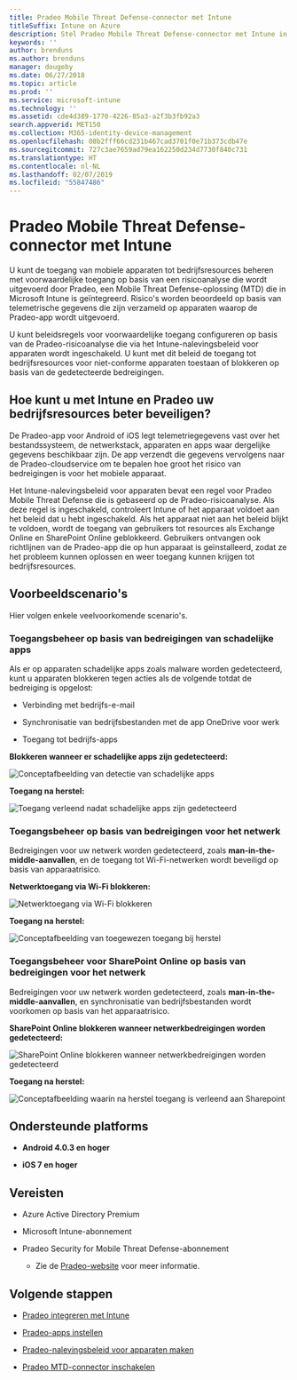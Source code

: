 ```yaml
---
title: Pradeo Mobile Threat Defense-connector met Intune
titleSuffix: Intune on Azure
description: Stel Pradeo Mobile Threat Defense-connector met Intune in.
keywords: ''
author: brenduns
ms.author: brenduns
manager: dougeby
ms.date: 06/27/2018
ms.topic: article
ms.prod: ''
ms.service: microsoft-intune
ms.technology: ''
ms.assetid: cde4d389-1770-4226-85a3-a2f3b3fb92a3
search.appverid: MET150
ms.collection: M365-identity-device-management
ms.openlocfilehash: 08b2fff66cd231b467cad3701f0e71b373cdb47e
ms.sourcegitcommit: 727c3ae7659ad79ea162250d234d7730f840c731
ms.translationtype: HT
ms.contentlocale: nl-NL
ms.lasthandoff: 02/07/2019
ms.locfileid: "55847486"
---
```

# <a name="pradeo-mobile-threat-defense-connector-with-intune"></a>Pradeo Mobile Threat Defense-connector met Intune

U kunt de toegang van mobiele apparaten tot bedrijfsresources beheren met voorwaardelijke toegang op basis van een risicoanalyse die wordt uitgevoerd door Pradeo, een Mobile Threat Defense-oplossing (MTD) die in Microsoft Intune is geïntegreerd. Risico's worden beoordeeld op basis van telemetrische gegevens die zijn verzameld op apparaten waarop de Pradeo-app wordt uitgevoerd.

U kunt beleidsregels voor voorwaardelijke toegang configureren op basis van de Pradeo-risicoanalyse die via het Intune-nalevingsbeleid voor apparaten wordt ingeschakeld. U kunt met dit beleid de toegang tot bedrijfsresources voor niet-conforme apparaten toestaan of blokkeren op basis van de gedetecteerde bedreigingen.

## <a name="how-do-intune-and-pradeo-help-protect-your-company-resources"></a>Hoe kunt u met Intune en Pradeo uw bedrijfsresources beter beveiligen?

De Pradeo-app voor Android of iOS legt telemetriegegevens vast over het bestandssysteem, de netwerkstack, apparaten en apps waar dergelijke gegevens beschikbaar zijn. De app verzendt die gegevens vervolgens naar de Pradeo-cloudservice om te bepalen hoe groot het risico van bedreigingen is voor het mobiele apparaat.

Het Intune-nalevingsbeleid voor apparaten bevat een regel voor Pradeo Mobile Threat Defense die is gebaseerd op de Pradeo-risicoanalyse. Als deze regel is ingeschakeld, controleert Intune of het apparaat voldoet aan het beleid dat u hebt ingeschakeld. Als het apparaat niet aan het beleid blijkt te voldoen, wordt de toegang van gebruikers tot resources als Exchange Online en SharePoint Online geblokkeerd. Gebruikers ontvangen ook richtlijnen van de Pradeo-app die op hun apparaat is geïnstalleerd, zodat ze het probleem kunnen oplossen en weer toegang kunnen krijgen tot bedrijfsresources.

## <a name="sample-scenarios"></a>Voorbeeldscenario's

Hier volgen enkele veelvoorkomende scenario's.

### <a name="control-access-based-on-threats-from-malicious-apps"></a>Toegangsbeheer op basis van bedreigingen van schadelijke apps

Als er op apparaten schadelijke apps zoals malware worden gedetecteerd, kunt u apparaten blokkeren tegen acties als de volgende totdat de bedreiging is opgelost:

-   Verbinding met bedrijfs-e-mail

-   Synchronisatie van bedrijfsbestanden met de app OneDrive voor werk

-   Toegang tot bedrijfs-apps

**Blokkeren wanneer er schadelijke apps zijn gedetecteerd:**

![Conceptafbeelding van detectie van schadelijke apps](./media/pradeo_maliciousapps_blocked.png)

**Toegang na herstel:**

![Toegang verleend nadat schadelijke apps zijn gedetecteerd](./media/pradeo_maliciousapps_unblocked.png)

### <a name="control-access-based-on-threat-to-network"></a>Toegangsbeheer op basis van bedreigingen voor het netwerk

Bedreigingen voor uw netwerk worden gedetecteerd, zoals **man-in-the-middle-aanvallen**, en de toegang tot Wi-Fi-netwerken wordt beveiligd op basis van apparaatrisico.

**Netwerktoegang via Wi-Fi blokkeren:**

![Netwerktoegang via Wi-Fi blokkeren](./media/pradeo_network_wifi_blocked.png)

**Toegang na herstel:**

![Conceptafbeelding van toegewezen toegang bij herstel](./media/pradeo_network_wifi_unblocked.png)

### <a name="control-access-to-sharepoint-online-based-on-threat-to-network"></a>Toegangsbeheer voor SharePoint Online op basis van bedreigingen voor het netwerk

Bedreigingen voor uw netwerk worden gedetecteerd, zoals **man-in-the-middle-aanvallen**, en synchronisatie van bedrijfsbestanden wordt voorkomen op basis van het apparaatrisico.

**SharePoint Online blokkeren wanneer netwerkbedreigingen worden gedetecteerd:**

![SharePoint Online blokkeren wanneer netwerkbedreigingen worden gedetecteerd](./media/pradeo_network_spo_blocked.png)

**Toegang na herstel:**

![Conceptafbeelding waarin na herstel toegang is verleend aan Sharepoint](./media/pradeo_network_spo_unblocked.png)

## <a name="supported-platforms"></a>Ondersteunde platforms

-   **Android 4.0.3 en hoger**

-   **iOS 7 en hoger**

## <a name="prerequisites"></a>Vereisten

-   Azure Active Directory Premium

-   Microsoft Intune-abonnement

-   Pradeo Security for Mobile Threat Defense-abonnement

    -   Zie de [Pradeo-website](https://www.pradeo.com/en-US/mobile-threat-protection) voor meer informatie.

## <a name="next-steps"></a>Volgende stappen

- [Pradeo integreren met Intune](pradeo-mtd-connector-integration.md)

- [Pradeo-apps instellen](mtd-apps-ios-app-configuration-policy-add-assign.md)

- [Pradeo-nalevingsbeleid voor apparaten maken](mtd-device-compliance-policy-create.md)

- [Pradeo MTD-connector inschakelen](mtd-connector-enable.md)
